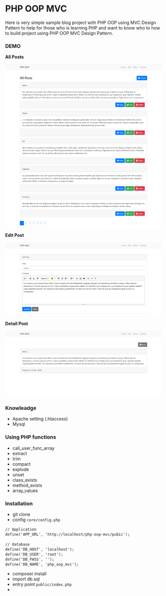 # PHP OOP MVC

Here is very simple sample blog project with PHP OOP using MVC Design Pattern to help for those
who is learning PHP and want to know who to how to build project using PHP OOP MVC Design Pattern.

### DEMO

__All Posts__

<img src="./public/asset/demo_image/all.png" alt="./public/asset/demo_image/all.png">

__Edit Post__

<img src="./public/asset/demo_image/edit.png" alt="./public/asset/demo_image/edit.png">

__Detail Post__

<img src="./public/asset/demo_image/show.png" alt="./public/asset/demo_image/show.png">

### Knowleadge

- Apache setting (.htaccess)
- Mysql

### Using PHP functions 

- call_user_func_array
- extract
- trim
- compact
- explode
- unset
- class_exists
- method_exists
- array_values

### Installation

- git clone
- config `core/config.php`
```
// Application 
define('APP_URL', 'http://localhost/php-oop-mvc/pubic');

// database
define('DB_HOST', 'localhost');
define('DB_USER', 'root');
define('DB_PASS', '');
define('DB_NAME', 'php_oop_mvc');
```
- composer install
- import db.sql
- entry point `public/index.php`
- 
